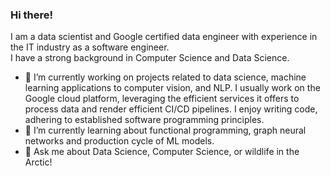 ### Hi there!

I am a data scientist and Google certified data engineer with experience in the IT industry as a software engineer.   
I have a strong background in Computer Science and Data Science.  

<!--
**nizamphoenix/nizamphoenix** is a ✨ _special_ ✨ repository because its `README.md` (this file) appears on your GitHub profile.
-->


- 🔭 I’m currently working on projects related to data science, machine learning applications to computer vision, and NLP. I usually work on the Google cloud platform, leveraging the efficient services it offers to process data and render efficient CI/CD pipelines. 
I enjoy writing code, adhering to established software programming principles.
- 🌱 I’m currently learning about functional programming, graph neural networks and production cycle of ML models.
- 💬 Ask me about Data Science, Computer Science, or wildlife in the Arctic!

